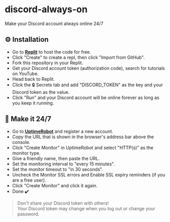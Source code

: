 # discord-always-on
Make your Discord account always online 24/7
## :gear: Installation
- Go to **[Replit](https://replit.com)** to host the code for free.
- Click "Create" to create a repl, then click "Import from GitHub".
- Fork this repository in your Replit.
- Get your Discord account token (authorization code), search for tutorials on YouTube.
- Head back to Replit.
- Click the :lock: Secrets tab and add "DISCORD_TOKEN" as the key and your Discord token as the value.
- Click "Run" and your Discord account will be online forever as long as you keep it running.
## :robot: Make it 24/7
- Go to **[UptimeRobot](https://uptimerobot.com)** and register a new account.
- Copy the URL that is shown in the browser's address bar above the console.
- Click "Create Monitor" in UptimeRobot and select "HTTP(s)" as the monitor type.
- Give a friendly name, then paste the URL.
- Set the monitoring interval to "every 15 minutes".
- Set the monitor timeout to "in 30 seconds".
- Uncheck the Monitor SSL errors and Enable SSL expiry reminders (if you are a free user).
- Click "Create Monitor" and click it again.
- Done :heavy_check_mark:
> Don't share your Discord token with others!  
> Your Discord token may change when you log out or change your password.
